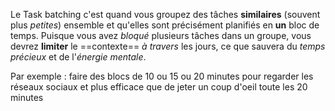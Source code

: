 
Le Task batching c'est quand vous groupez des tâches **similaires** (souvent plus *petites*) ensemble et qu'elles sont précisément planifiés en **un** bloc de temps. Puisque vous avez *bloqué* plusieurs tâches dans un groupe, vous devrez **limiter** le ==contexte== *à travers* les jours, ce que sauvera du *temps précieux* et de l'*énergie mentale*. 

Par exemple : faire des blocs de 10 ou 15 ou 20 minutes pour regarder les réseaux sociaux et plus efficace que de jeter un coup d'oeil toute les 20 minutes